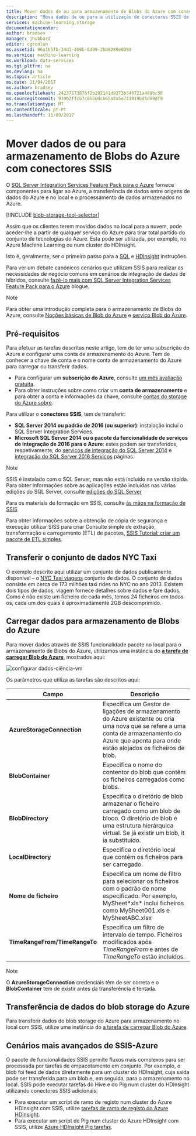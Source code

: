 ```yaml
---
title: Mover dados de ou para armazenamento de Blobs do Azure com conectores SSIS | Microsoft Docs
description: "Mova dados de ou para a utilização de conectores SSIS de Blob Storage do Azure."
services: machine-learning,storage
documentationcenter: 
author: bradsev
manager: jhubbard
editor: cgronlun
ms.assetid: 96a1b5fb-34d1-4b9b-8d99-2bb8289e0398
ms.service: machine-learning
ms.workload: data-services
ms.tgt_pltfrm: na
ms.devlang: na
ms.topic: article
ms.date: 11/04/2017
ms.author: bradsev
ms.openlocfilehash: 24237173876f2b292141d9373b346721a489bc56
ms.sourcegitcommit: 93902ffcb7c8550dcb65a2a5e711919bd1d09df9
ms.translationtype: MT
ms.contentlocale: pt-PT
ms.lasthandoff: 11/09/2017
---
```

# <a name="move-data-to-or-from-azure-blob-storage-using-ssis-connectors"></a>Mover dados de ou para armazenamento de Blobs do Azure com conectores SSIS
O [SQL Server Integration Services Feature Pack para o Azure](https://msdn.microsoft.com/library/mt146770.aspx) fornece componentes para ligar ao Azure, a transferência de dados entre origens de dados do Azure e no local e o processamento de dados armazenados no Azure.

[!INCLUDE [blob-storage-tool-selector](../../../includes/machine-learning-blob-storage-tool-selector.md)]

Assim que os clientes terem movidos dados no local para a nuvem, pode aceder-lhe a partir de qualquer serviço do Azure para tirar total partido do conjunto de tecnologias do Azure. Esta pode ser utilizada, por exemplo, no Azure Machine Learning ou num cluster do HDInsight.

Isto é, geralmente, ser o primeiro passo para a [SQL](sql-walkthrough.md) e [HDInsight](hive-walkthrough.md) instruções.

Para ver um debate canónicos cenários que utilizam SSIS para realizar as necessidades de negócio comuns em cenários de integração de dados de híbridos, consulte [fazê-lo mais com SQL Server Integration Services Feature Pack para o Azure](http://blogs.msdn.com/b/ssis/archive/2015/06/25/doing-more-with-sql-server-integration-services-feature-pack-for-azure.aspx) blogue.

> [!NOTE]
> Para obter uma introdução completa para o armazenamento de Blobs do Azure, consulte [Noções básicas de Blob do Azure](../../storage/blobs/storage-dotnet-how-to-use-blobs.md) e [serviço Blob do Azure](https://msdn.microsoft.com/library/azure/dd179376.aspx).
> 
> 

## <a name="prerequisites"></a>Pré-requisitos
Para efetuar as tarefas descritas neste artigo, tem de ter uma subscrição do Azure e configurar uma conta de armazenamento do Azure. Tem de conhecer a chave de conta e o nome conta de armazenamento do Azure para carregar ou transferir dados.

* Para configurar um **subscrição do Azure**, consulte [um mês avaliação gratuita](https://azure.microsoft.com/pricing/free-trial/).
* Para obter instruções sobre como criar um **conta de armazenamento** e para obter a conta e informações da chave, consulte [contas do storage do Azure sobre](../../storage/common/storage-create-storage-account.md).

Para utilizar o **conectores SSIS**, tem de transferir:

* **SQL Server 2014 ou padrão de 2016 (ou superior)**: instalação inclui o SQL Server Integration Services.
* **Microsoft SQL Server 2014 ou o pacote da funcionalidade de serviços de integração de 2016 para o Azure**: estes podem ser transferidos, respetivamente, do [serviços de integração do SQL Server 2014](http://www.microsoft.com/download/details.aspx?id=47366) e [integração do SQL Server 2016 Serviços](https://www.microsoft.com/download/details.aspx?id=49492) páginas.

> [!NOTE]
> SSIS é instalado com o SQL Server, mas não está incluído na versão rápida. Para obter informações sobre as aplicações estão incluídas nas várias edições do SQL Server, consulte [edições do SQL Server](http://www.microsoft.com/en-us/server-cloud/products/sql-server-editions/)
> 
> 

Para os materiais de formação em SSIS, consulte [às mãos na formação de SSIS](http://www.microsoft.com/download/details.aspx?id=20766)

Para obter informações sobre a obtenção de cópia de segurança e execução utilizar SISS para criar Consulte simple de extração, transformação e carregamento (ETL) de pacotes, [SSIS Tutorial: criar um pacote de ETL simples](https://msdn.microsoft.com/library/ms169917.aspx).

## <a name="download-nyc-taxi-dataset"></a>Transferir o conjunto de dados NYC Taxi
O exemplo descrito aqui utilizar um conjunto de dados publicamente disponível – o [NYC Taxi viagens](http://www.andresmh.com/nyctaxitrips/) conjunto de dados. O conjunto de dados consiste em cerca de 173 milhões taxi rides no NYC no ano 2013. Existem dois tipos de dados: viagem fornece detalhes sobre dados e fare dados. Como é não existe um ficheiro de cada mês, temos 24 ficheiros em todos os, cada um dos quais é aproximadamente 2GB descomprimido.

## <a name="upload-data-to-azure-blob-storage"></a>Carregar dados para armazenamento de Blobs do Azure
Para mover dados através de SSIS funcionalidade pacote no local para o armazenamento de Blobs do Azure, utilizamos uma instância do [ **a tarefa de carregar Blob do Azure**](https://msdn.microsoft.com/library/mt146776.aspx), mostrados aqui:

![configurar dados-ciência-vm](./media/move-data-to-azure-blob-using-ssis/ssis-azure-blob-upload-task.png)

Os parâmetros que utiliza as tarefas são descritos aqui:

| Campo | Descrição |
| --- | --- |
| **AzureStorageConnection** |Especifica um Gestor de ligações de armazenamento do Azure existente ou cria uma nova que se refere a uma conta de armazenamento do Azure que aponta para onde estão alojados os ficheiros de blob. |
| **BlobContainer** |Especifica o nome do contentor do blob que contêm os ficheiros carregados como blobs. |
| **BlobDirectory** |Especifica o diretório de blob armazenar o ficheiro carregado como um blob de bloco. O diretório de blob é uma estrutura hierárquica virtual. Se já existir um blob, it ia substituído. |
| **LocalDirectory** |Especifica o diretório local que contém os ficheiros para ser carregado. |
| **Nome de ficheiro** |Especifica um nome de filtro para selecionar os ficheiros com o padrão de nome especificado. Por exemplo, MySheet\*xls\* inclui ficheiros como MySheet001.xls e MySheetABC.xlsx |
| **TimeRangeFrom/TimeRangeTo** |Especifica um filtro de intervalo de tempo. Ficheiros modificados após *TimeRangeFrom* e antes de *TimeRangeTo* estão incluídos. |

> [!NOTE]
> O **AzureStorageConnection** credenciais têm de ser correta e o **BlobContainer** tem de existir antes da transferência é tentada.
> 
> 

## <a name="download-data-from-azure-blob-storage"></a>Transferência de dados do blob storage do Azure
Para transferir dados do blob storage do Azure para armazenamento no local com SSIS, utilize uma instância do [a tarefa de carregar Blob do Azure](https://msdn.microsoft.com/library/mt146779.aspx).

## <a name="more-advanced-ssis-azure-scenarios"></a>Cenários mais avançados de SSIS-Azure
O pacote de funcionalidades SSIS permite fluxos mais complexos para ser processada por tarefas de empacotamento em conjunto. Por exemplo, o blob foi feed de dados diretamente para um cluster do HDInsight, cuja saída pode ser transferida para um blob e, em seguida, para o armazenamento no local. SSIS pode executar tarefas do Hive e do Pig num cluster do HDInsight utilizando conectores SSIS adicionais:

* Para executar um script de ramo de registo num cluster do Azure HDInsight com SSIS, utilize [tarefas de ramo de registo do Azure HDInsight](https://msdn.microsoft.com/library/mt146771.aspx).
* Para executar um script de Pig num cluster do Azure HDInsight com SSIS, utilize [Azure HDInsight Pig tarefas](https://msdn.microsoft.com/library/mt146781.aspx).


